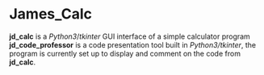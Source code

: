 # **James_Calc**
**jd_calc** is a *Python3*/*tkinter* GUI interface of a simple calculator program
**jd_code_professor** is a code presentation tool built in *Python3/tkinter*, the program is currently set up to display and comment on the code from **jd_calc**. 
